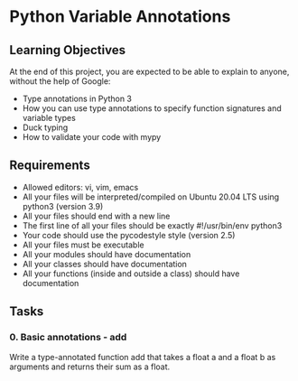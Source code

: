 # Python Variable Annotations

## Learning Objectives
At the end of this project, you are expected to be able to explain to anyone, without the help of Google:

* Type annotations in Python 3
* How you can use type annotations to specify function signatures and variable types
* Duck typing
* How to validate your code with mypy

## Requirements
* Allowed editors: vi, vim, emacs
* All your files will be interpreted/compiled on Ubuntu 20.04 LTS using python3 (version 3.9)
* All your files should end with a new line
* The first line of all your files should be exactly #!/usr/bin/env python3
* Your code should use the pycodestyle style (version 2.5)
* All your files must be executable
* All your modules should have documentation
* All your classes should have documentation
* All your functions (inside and outside a class) should have documentation

## Tasks
### 0. Basic annotations - add
Write a type-annotated function add that takes a float a and a float b as arguments and returns their sum as a float. 